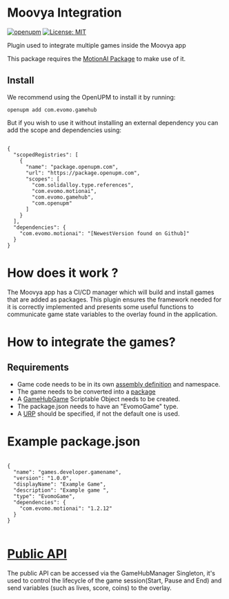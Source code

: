 # Moovya Integration
[![openupm](https://img.shields.io/npm/v/com.evomo.gamehub?label=openupm&registry_uri=https://package.openupm.com)](https://openupm.com/packages/com.evomo.gamehub/)
[![License: MIT](https://img.shields.io/badge/License-MIT-yellow.svg)](https://opensource.org/licenses/MIT)


Plugin used to integrate multiple games inside the Moovya app

This package requires the [MotionAI Package](https://github.com/Evomo/unityMotionAIPlugin) to make use of it. 

## Install 
We recommend using the OpenUPM to install it by running:
```
openupm add com.evomo.gamehub
```


But if you wish to use it without  installing an external dependency you can add the scope and dependencies using: 


```

{
  "scopedRegistries": [
    {
      "name": "package.openupm.com",
      "url": "https://package.openupm.com",
      "scopes": [
        "com.solidalloy.type.references",
        "com.evomo.motionai",
        "com.evomo.gamehub",
        "com.openupm"
      ]
    }
  ],
  "dependencies": {
    "com.evomo.motionai": "[NewestVersion found on Github]"
  }
}
```

# How does it work ? 
The Moovya app has a CI/CD manager which will build and install games that are added as packages. This plugin ensures the framework needed for it is correctly implemented and presents some useful functions to communicate game state variables to the overlay found in the application.

# How to integrate the games? 

## Requirements

-   Game code needs to be in its own [assembly definition](https://docs.unity3d.com/Manual/ScriptCompilationAssemblyDefinitionFiles.html) and namespace.
- The game needs to be converted into a [package](https://docs.unity3d.com/Manual/CustomPackages.html)
- A [GameHubGame](https://github.com/Evomo/GameHubPlugin/blob/master/Assets/GamehubPlugin/Core/DataObjects/GameHubGame.cs) Scriptable Object needs to be created. 
- The package.json needs to have an "EvomoGame" type. 
- A [URP](https://docs.unity3d.com/Packages/com.unity.render-pipelines.universal@7.1/manual/universalrp-asset.html) should be specified, if not the default one is used.
# Example package.json 

```

{
  "name": "games.developer.gamename",
  "version": "1.0.0",
  "displayName": "Example Game",
  "description": "Example game ",
  "type": "EvomoGame",
  "dependencies": {
    "com.evomo.motionai": "1.2.12"
  }
}


```


# [Public API](https://github.com/Evomo/GameHubPlugin/blob/master/Assets/GamehubPlugin/Core/GameHubManager.cs#L267)


The public API can be accessed via the GameHubManager Singleton, it's used to control the lifecycle of the game session(Start, Pause and End) and send variables (such as lives, score, coins) to the overlay. 


